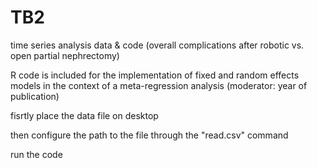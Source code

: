 # TB2
time series analysis data &amp; code (overall complications after robotic vs. open partial nephrectomy)

R code is included for the implementation of fixed and random effects models in the context of a meta-regression analysis (moderator: year of publication)

fisrtly place the data file on desktop

then configure the path to the file through the "read.csv" command

run the code
